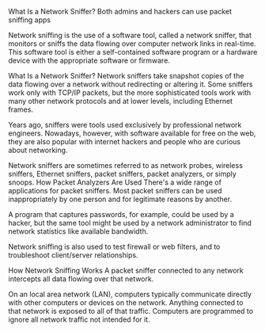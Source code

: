 What Is a Network Sniffer?
Both admins and hackers can use packet sniffing apps

Network sniffing is the use of a software tool, called a network sniffer, that monitors or sniffs the data flowing over computer network links in real-time. This software tool is either a self-contained software program or a hardware device with the appropriate software or firmware.

What Is a Network Sniffer?
Network sniffers take snapshot copies of the data flowing over a network without redirecting or altering it. Some sniffers work only with TCP/IP packets, but the more sophisticated tools work with many other network protocols and at lower levels, including Ethernet frames.

Years ago, sniffers were tools used exclusively by professional network engineers. Nowadays, however, with software available for free on the web, they are also popular with internet hackers and people who are curious about networking.

Network sniffers are sometimes referred to as network probes, wireless sniffers, Ethernet sniffers, packet sniffers, packet analyzers, or simply snoops.
How Packet Analyzers Are Used
There's a wide range of applications for packet sniffers. Most packet sniffers can be used inappropriately by one person and for legitimate reasons by another.

A program that captures passwords, for example, could be used by a hacker, but the same tool might be used by a network administrator to find network statistics like available bandwidth.

Network sniffing is also used to test firewall or web filters, and to troubleshoot client/server relationships.

How Network Sniffing Works
A packet sniffer connected to any network intercepts all data flowing over that network.

On an local area network (LAN), computers typically communicate directly with other computers or devices on the network. Anything connected to that network is exposed to all of that traffic. Computers are programmed to ignore all network traffic not intended for it.



